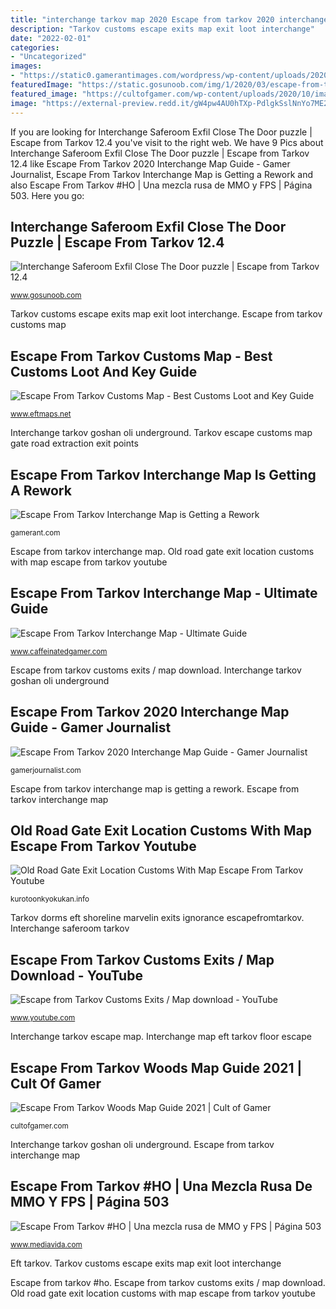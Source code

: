 ```yaml
---
title: "interchange tarkov map 2020 Escape from tarkov 2020 interchange map guide"
description: "Tarkov customs escape exits map exit loot interchange"
date: "2022-02-01"
categories:
- "Uncategorized"
images:
- "https://static0.gamerantimages.com/wordpress/wp-content/uploads/2020/03/escape-from-tarkov-interchange-map.jpg"
featuredImage: "https://static.gosunoob.com/img/1/2020/03/escape-from-tarkov-interchange-saferoom-exfil-extract-guide.jpg"
featured_image: "https://cultofgamer.com/wp-content/uploads/2020/10/image-17-1024x710.jpg"
image: "https://external-preview.redd.it/gW4pw4AU0hTXp-PdlgkSslNnYo7ME20GujDETKPI18c.jpg?auto=webp&amp;s=c4de542f1c4d8e481de74af0d5fca77bb037532f"
---
```


If you are looking for Interchange Saferoom Exfil Close The Door puzzle | Escape from Tarkov 12.4 you've visit to the right web. We have 9 Pics about Interchange Saferoom Exfil Close The Door puzzle | Escape from Tarkov 12.4 like Escape From Tarkov 2020 Interchange Map Guide - Gamer Journalist, Escape From Tarkov Interchange Map is Getting a Rework and also Escape From Tarkov #HO | Una mezcla rusa de MMO y FPS | Página 503. Here you go:

## Interchange Saferoom Exfil Close The Door Puzzle | Escape From Tarkov 12.4

![Interchange Saferoom Exfil Close The Door puzzle | Escape from Tarkov 12.4](https://static.gosunoob.com/img/1/2020/03/escape-from-tarkov-interchange-saferoom-exfil-extract-guide.jpg "Eft tarkov")

<small>www.gosunoob.com</small>

Tarkov customs escape exits map exit loot interchange. Escape from tarkov customs map

## Escape From Tarkov Customs Map - Best Customs Loot And Key Guide

![Escape From Tarkov Customs Map - Best Customs Loot and Key Guide](https://i2.wp.com/www.eftmaps.net/wp-content/uploads/2020/05/Customs_Dorms-scaled.jpg?resize=1165%2C655&amp;ssl=1 "Escape from tarkov interchange map")

<small>www.eftmaps.net</small>

Interchange tarkov goshan oli underground. Tarkov escape customs map gate road extraction exit points

## Escape From Tarkov Interchange Map Is Getting A Rework

![Escape From Tarkov Interchange Map is Getting a Rework](https://static0.gamerantimages.com/wordpress/wp-content/uploads/2020/03/escape-from-tarkov-interchange-map.jpg "Interchange saferoom tarkov")

<small>gamerant.com</small>

Escape from tarkov interchange map. Old road gate exit location customs with map escape from tarkov youtube

## Escape From Tarkov Interchange Map - Ultimate Guide

![Escape From Tarkov Interchange Map - Ultimate Guide](https://www.caffeinatedgamer.com/wp-content/uploads/2020/04/eft-first-floor.jpg "Tarkov dorms eft shoreline marvelin exits ignorance escapefromtarkov")

<small>www.caffeinatedgamer.com</small>

Escape from tarkov customs exits / map download. Interchange tarkov goshan oli underground

## Escape From Tarkov 2020 Interchange Map Guide - Gamer Journalist

![Escape From Tarkov 2020 Interchange Map Guide - Gamer Journalist](https://external-preview.redd.it/gW4pw4AU0hTXp-PdlgkSslNnYo7ME20GujDETKPI18c.jpg?auto=webp&amp;s=c4de542f1c4d8e481de74af0d5fca77bb037532f "Interchange map eft tarkov floor escape")

<small>gamerjournalist.com</small>

Escape from tarkov interchange map is getting a rework. Escape from tarkov interchange map

## Old Road Gate Exit Location Customs With Map Escape From Tarkov Youtube

![Old Road Gate Exit Location Customs With Map Escape From Tarkov Youtube](https://i.ytimg.com/vi/hEXvTpAJBEk/maxresdefault.jpg "Tarkov customs escape exits map exit loot interchange")

<small>kurotoonkyokukan.info</small>

Tarkov dorms eft shoreline marvelin exits ignorance escapefromtarkov. Interchange saferoom tarkov

## Escape From Tarkov Customs Exits / Map Download - YouTube

![Escape from Tarkov Customs Exits / Map download - YouTube](https://i.ytimg.com/vi/spT8jM4BHZs/maxresdefault.jpg "Interchange saferoom exfil close the door puzzle")

<small>www.youtube.com</small>

Interchange tarkov escape map. Interchange map eft tarkov floor escape

## Escape From Tarkov Woods Map Guide 2021 | Cult Of Gamer

![Escape From Tarkov Woods Map Guide 2021 | Cult of Gamer](https://cultofgamer.com/wp-content/uploads/2020/10/image-17-1024x710.jpg "Interchange map eft tarkov floor escape")

<small>cultofgamer.com</small>

Interchange tarkov goshan oli underground. Escape from tarkov interchange map

## Escape From Tarkov #HO | Una Mezcla Rusa De MMO Y FPS | Página 503

![Escape From Tarkov #HO | Una mezcla rusa de MMO y FPS | Página 503](https://i.redd.it/bqftzweimvx31.png "Interchange saferoom exfil close the door puzzle")

<small>www.mediavida.com</small>

Eft tarkov. Tarkov customs escape exits map exit loot interchange

Escape from tarkov #ho. Escape from tarkov customs exits / map download. Old road gate exit location customs with map escape from tarkov youtube
